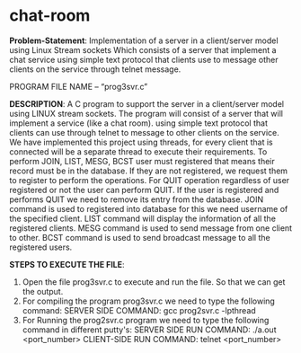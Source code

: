 # chat-room
**Problem-Statement**:  Implementation of a server in a client/server model using Linux Stream sockets
Which consists of a server that implement a chat service using simple text protocol that clients 
use to message other clients on the service through telnet message.

PROGRAM FILE NAME – “prog3svr.c”

**DESCRIPTION**: A C program to support the server in a client/server model using LINUX 
stream sockets. The program will consist of a server that will implement a service (like a chat 
room). using simple text protocol that clients can use through telnet to message to other clients 
on the service. We have implemented this project using threads, for every client that is 
connected will be a separate thread to execute their requirements. To perform JOIN, LIST, 
MESG, BCST user must registered that means their record must be in the database. If they are 
not registered, we request them to register to perform the operations. For QUIT operation 
regardless of user registered or not the user can perform QUIT. If the user is registered and 
performs QUIT we need to remove its entry from the database. JOIN command is used to 
registered into database for this we need username of the specified client. LIST command will 
display the information of all the registered clients. MESG command is used to send message 
from one client to other. BCST command is used to send broadcast message to all the registered 
users.

**STEPS TO EXECUTE THE FILE**:
1. Open the file prog3svr.c to execute and run the file. So that we can get the output.
2. For compiling the program prog3svr.c we need to type the following command:
SERVER SIDE COMMAND: gcc prog2svr.c -lpthread
3. For Running the prog2svr.c program we need to type the following command in different 
putty's:
SERVER SIDE RUN COMMAND: ./a.out <port_number> 
CLIENT-SIDE RUN COMMAND: telnet <server name> <port_number>
